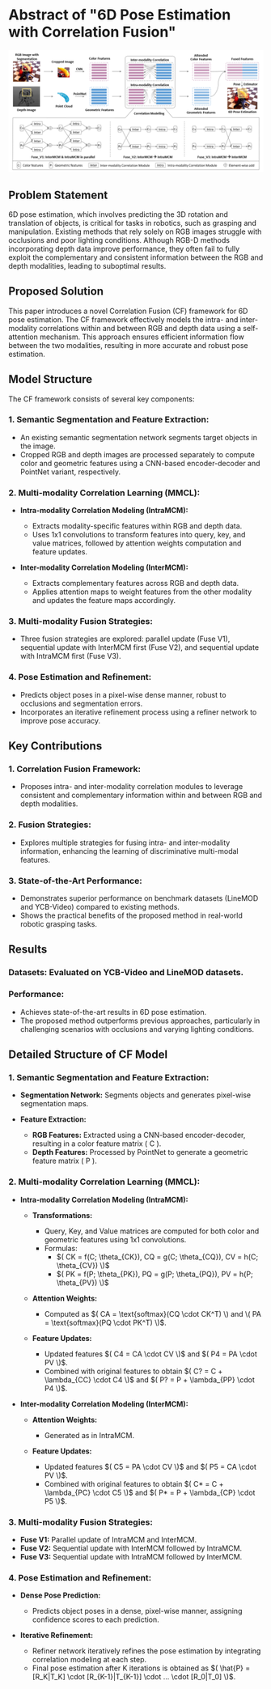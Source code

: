 # Abstract of "6D Pose Estimation with Correlation Fusion"

![Correlation Fusion Framework](https://github.com/Husseinhhameed/Transformer-Based-Camera-localization-review/blob/main/images/correlation%20fusion.png)

## Problem Statement

6D pose estimation, which involves predicting the 3D rotation and translation of objects, is critical for tasks in robotics, such as grasping and manipulation. Existing methods that rely solely on RGB images struggle with occlusions and poor lighting conditions. Although RGB-D methods incorporating depth data improve performance, they often fail to fully exploit the complementary and consistent information between the RGB and depth modalities, leading to suboptimal results.

## Proposed Solution

This paper introduces a novel Correlation Fusion (CF) framework for 6D pose estimation. The CF framework effectively models the intra- and inter-modality correlations within and between RGB and depth data using a self-attention mechanism. This approach ensures efficient information flow between the two modalities, resulting in more accurate and robust pose estimation.

## Model Structure

The CF framework consists of several key components:

### 1. Semantic Segmentation and Feature Extraction:

- An existing semantic segmentation network segments target objects in the image.
- Cropped RGB and depth images are processed separately to compute color and geometric features using a CNN-based encoder-decoder and PointNet variant, respectively.

### 2. Multi-modality Correlation Learning (MMCL):

- **Intra-modality Correlation Modeling (IntraMCM):**
  - Extracts modality-specific features within RGB and depth data.
  - Uses 1x1 convolutions to transform features into query, key, and value matrices, followed by attention weights computation and feature updates.
  
- **Inter-modality Correlation Modeling (InterMCM):**
  - Extracts complementary features across RGB and depth data.
  - Applies attention maps to weight features from the other modality and updates the feature maps accordingly.

### 3. Multi-modality Fusion Strategies:

- Three fusion strategies are explored: parallel update (Fuse V1), sequential update with InterMCM first (Fuse V2), and sequential update with IntraMCM first (Fuse V3).

### 4. Pose Estimation and Refinement:

- Predicts object poses in a pixel-wise dense manner, robust to occlusions and segmentation errors.
- Incorporates an iterative refinement process using a refiner network to improve pose accuracy.

## Key Contributions

### 1. Correlation Fusion Framework:

- Proposes intra- and inter-modality correlation modules to leverage consistent and complementary information within and between RGB and depth modalities.

### 2. Fusion Strategies:

- Explores multiple strategies for fusing intra- and inter-modality information, enhancing the learning of discriminative multi-modal features.

### 3. State-of-the-Art Performance:

- Demonstrates superior performance on benchmark datasets (LineMOD and YCB-Video) compared to existing methods.
- Shows the practical benefits of the proposed method in real-world robotic grasping tasks.

## Results

### Datasets: Evaluated on YCB-Video and LineMOD datasets.

### Performance:

- Achieves state-of-the-art results in 6D pose estimation.
- The proposed method outperforms previous approaches, particularly in challenging scenarios with occlusions and varying lighting conditions.

## Detailed Structure of CF Model

### 1. Semantic Segmentation and Feature Extraction:

- **Segmentation Network:** Segments objects and generates pixel-wise segmentation maps.
  
- **Feature Extraction:**
  - **RGB Features:** Extracted using a CNN-based encoder-decoder, resulting in a color feature matrix \( C \).
  - **Depth Features:** Processed by PointNet to generate a geometric feature matrix \( P \).

### 2. Multi-modality Correlation Learning (MMCL):

- **Intra-modality Correlation Modeling (IntraMCM):**
  - **Transformations:**
    - Query, Key, and Value matrices are computed for both color and geometric features using 1x1 convolutions.
    - Formulas:
      - $( CK = f(C; \theta_{CK}), CQ = g(C; \theta_{CQ}), CV = h(C; \theta_{CV}) \)$
      - $( PK = f(P; \theta_{PK}), PQ = g(P; \theta_{PQ}), PV = h(P; \theta_{PV}) \)$
      
  - **Attention Weights:**
    - Computed as $( CA = \text{softmax}(CQ \cdot CK^T) \) and \( PA = \text{softmax}(PQ \cdot PK^T) \)$.
    
  - **Feature Updates:**
    - Updated features $( C4 = CA \cdot CV \)$ and $( P4 = PA \cdot PV \)$.
    - Combined with original features to obtain $( C? = C + \lambda_{CC} \cdot C4 \)$ and $( P? = P + \lambda_{PP} \cdot P4 \)$.

- **Inter-modality Correlation Modeling (InterMCM):**
  - **Attention Weights:**
    - Generated as in IntraMCM.
    
  - **Feature Updates:**
    - Updated features $( C5 = PA \cdot CV \)$ and $( P5 = CA \cdot PV \)$.
    - Combined with original features to obtain $( C* = C + \lambda_{PC} \cdot C5 \)$ and $( P* = P + \lambda_{CP} \cdot P5 \)$.

### 3. Multi-modality Fusion Strategies:

- **Fuse V1:** Parallel update of IntraMCM and InterMCM.
- **Fuse V2:** Sequential update with InterMCM followed by IntraMCM.
- **Fuse V3:** Sequential update with IntraMCM followed by InterMCM.

### 4. Pose Estimation and Refinement:

- **Dense Pose Prediction:**
  - Predicts object poses in a dense, pixel-wise manner, assigning confidence scores to each prediction.
  
- **Iterative Refinement:**
  - Refiner network iteratively refines the pose estimation by integrating correlation modeling at each step.
  - Final pose estimation after K iterations is obtained as $( \hat{P} = [R_K|T_K] \cdot [R_{K-1}|T_{K-1}] \cdot ... \cdot [R_0|T_0] \)$.


